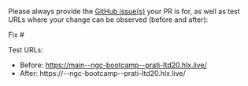 Please always provide the [GitHub issue(s)](../issues) your PR is for, as well as test URLs where your change can be observed (before and after):

Fix #<gh-issue-id>

Test URLs:
- Before: https://main--ngc-bootcamp--prati-Itd20.hlx.live/
- After: https://<branch>--ngc-bootcamp--prati-Itd20.hlx.live/
